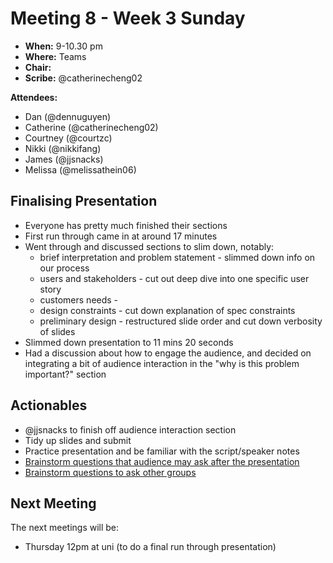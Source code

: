 # Meeting 8 - Week 3 Sunday

- **When:** 9-10.30 pm
- **Where:** Teams
- **Chair:** 
- **Scribe:** @catherinecheng02 

**Attendees:**
- Dan (@dennuguyen)
- Catherine (@catherinecheng02)
- Courtney (@courtzc)
- Nikki (@nikkifang)
- James (@jjsnacks)
- Melissa (@melissathein06)

## Finalising Presentation
- Everyone has pretty much finished their sections 
- First run through came in at around 17 minutes
- Went through and discussed sections to slim down, notably:
    - brief interpretation and problem statement - slimmed down info on our process
    - users and stakeholders - cut out deep dive into one specific user story
    - customers needs - 
    - design constraints - cut down explanation of spec constraints
    - preliminary design - restructured slide order and cut down verbosity of slides
- Slimmed down presentation to 11 mins 20 seconds
- Had a discussion about how to engage the audience, and decided on integrating a bit of audience interaction in the "why is this problem important?" section


## Actionables
- @jjsnacks to finish off audience interaction section
- Tidy up slides and submit
- Practice presentation and be familiar with the script/speaker notes
- [Brainstorm questions that audience may ask after the presentation](https://gitlab.com/dennuguyen/desn2000/-/blob/master/interim-presentation/questions.md)
- [Brainstorm questions to ask other groups](https://gitlab.com/dennuguyen/desn2000/-/blob/master/interim-presentation/questions.md)

## Next Meeting

The next meetings will be:
- Thursday 12pm at uni (to do a final run through presentation)

